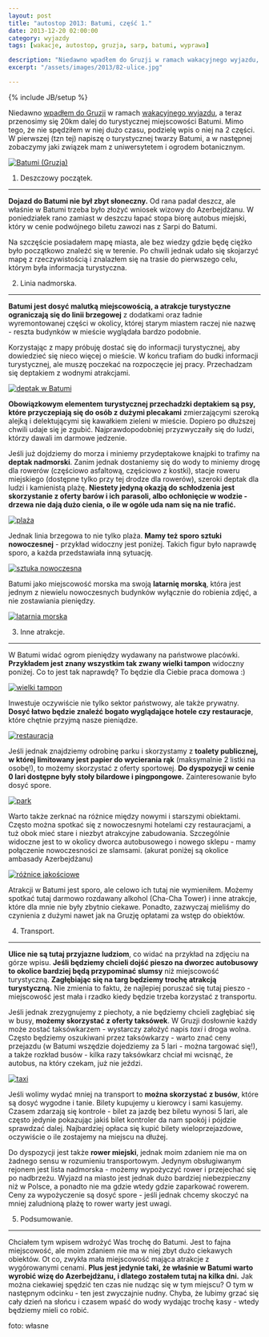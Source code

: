 ```yaml
---
layout: post
title: "autostop 2013: Batumi, część 1."
date: 2013-12-20 02:00:00
category: wyjazdy
tags: [wakacje, autostop, gruzja, sarp, batumi, wyprawa]

description: "Niedawno wpadłem do Gruzji w ramach wakacyjnego wyjazdu, a teraz przenosimy się 20km dalej do turystycznej miejscowości Batumi. Mimo tego, że nie spędziłem w niej dużo czasu, podzielę wpis o niej na 2 części. W pierwszej (tzn tej) napiszę o turystycznej twarzy Batumi, a w następnej zobaczymy jaki związek mam z uniwersytetem i ogrodem botanicznym."
excerpt: "/assets/images/2013/82-ulice.jpg"

---
```


{% include JB/setup %}

Niedawno [wpadłem do Gruzji](/2013/12/04/autostop-2013-przenosiny-do-gruzji/) w ramach [wakacyjnego wyjazdu](/2013/08/12/dzienniki-z-wakacji-autostop-2013/), a teraz przenosimy się 20km dalej do turystycznej miejscowości Batumi. Mimo tego, że nie spędziłem w niej dużo czasu, podzielę wpis o niej na 2 części. W pierwszej (tzn tej) napiszę o turystycznej twarzy Batumi, a w następnej zobaczymy jaki związek mam z uniwersytetem i ogrodem botanicznym.

<a data-lightbox='img' href='/assets/images/2013/82-ulice.jpg' title='Batumi (Gruzja)'><img alt='Batumi (Gruzja)' src='/assets/images/2013/82-ulice.jpg' /></a>

1) Deszczowy początek.
----------------------

**Dojazd do Batumi nie był zbyt słoneczny.** Od rana padał deszcz, ale właśnie w Batumi trzeba było złożyć wniosek wizowy do Azerbejdżanu. W poniedziałek rano zamiast w deszczu łapać stopa biorę autobus miejski, który w cenie podwójnego biletu zawozi nas z Sarpi do Batumi.

Na szczęście posiadałem mapę miasta, ale bez wiedzy gdzie będę ciężko było początkowo znaleźć się w terenie. Po chwili jednak udało się skojarzyć mapę z rzeczywistością i znalazłem się na trasie do pierwszego celu, którym była informacja turystyczna.

2) Linia nadmorska.
-------------------

**Batumi jest dosyć malutką miejscowością, a atrakcje turystyczne ograniczają się do linii brzegowej** z dodatkami oraz ładnie wyremontowanej części w okolicy, której starym miastem raczej nie nazwę - reszta budynków w mieście wyglądała bardzo podobnie.

Korzystając z mapy próbuję dostać się do informacji turystycznej, aby dowiedzieć się nieco więcej o mieście. W końcu trafiam do budki informacji turystycznej, ale muszę poczekać na rozpoczęcie jej pracy. Przechadzam się deptakiem z wodnymi atrakcjami.

<a data-lightbox='img' href='/assets/images/2013/80-deptak.jpg' title='deptak w Batumi'><img alt='deptak w Batumi' src='/assets/images/2013/80-deptak.jpg' /></a>

**Obowiązkowym elementem turystycznej przechadzki deptakiem są psy, które przyczepiają się do osób z dużymi plecakami** zmierzającymi szeroką alejką i delektującymi się kawałkiem zieleni w mieście. Dopiero po dłuższej chwili udaje się je zgubić. Najprawdopodobniej przyzwyczaiły się do ludzi, którzy dawali im darmowe jedzenie.

Jeśli już dojdziemy do morza i miniemy przydeptakowe knajpki to trafimy na **deptak nadmorski**. Zanim jednak dostaniemy się do wody to miniemy drogę dla rowerów (częściowo asfaltową, częściowo z kostki), stacje roweru miejskiego (dostępne tylko przy tej drodze dla rowerów), szeroki deptak dla ludzi i kamienistą plażę. **Niestety jedyną okazją do schłodzenia jest skorzystanie z oferty barów i ich parasoli, albo ochłonięcie w wodzie - drzewa nie dają dużo cienia, o ile w ogóle uda nam się na nie trafić.**

<a data-lightbox='img' href='/assets/images/2013/81-plaza.jpg' title='plaża'><img alt='plaża' src='/assets/images/2013/81-plaza.jpg' /></a>

Jednak linia brzegowa to nie tylko plaża. **Mamy też sporo sztuki nowoczesnej** - przykład widoczny jest poniżej. Takich figur było naprawdę sporo, a każda przedstawiała inną sytuację.

<a data-lightbox='img' href='/assets/images/2013/86-ludki.jpg' title='sztuka nowoczesna'><img alt='sztuka nowoczesna' src='/assets/images/2013/86-ludki.jpg' /></a>

Batumi jako miejscowość morska ma swoją **latarnię morską**, która jest jednym z niewielu nowoczesnych budynków wyłącznie do robienia zdjęć, a nie zostawiania pieniędzy.

<a data-lightbox='img' href='/assets/images/2013/87-latarnia.jpg' title='latarnia morska'><img alt='latarnia morska' src='/assets/images/2013/87-latarnia.jpg' /></a>

3) Inne atrakcje.
-----------------

W Batumi widać ogrom pieniędzy wydawany na państwowe placówki. **Przykładem jest znany wszystkim tak zwany wielki tampon** widoczny poniżej. Co to jest tak naprawdę? To będzie dla Ciebie praca domowa :)

<a data-lightbox='img' href='/assets/images/2013/84-tampon.jpg' title='wielki tampon'><img alt='wielki tampon' src='/assets/images/2013/84-tampon.jpg' /></a>

Inwestuje oczywiście nie tylko sektor państwowy, ale także prywatny. **Dosyć łatwo będzie znaleźć bogato wyglądające hotele czy restauracje**, które chętnie przyjmą nasze pieniądze.

<a data-lightbox='img' href='/assets/images/2013/85-restauracja.jpg' title='restauracja'><img alt='restauracja' src='/assets/images/2013/85-restauracja.jpg' /></a>

Jeśli jednak znajdziemy odrobinę parku i skorzystamy z **toalety publicznej, w której limitowany jest papier do wycierania rąk** (maksymalnie 2 listki na osobę!), to możemy skorzystać z oferty sportowej. **Do dyspozycji w cenie 0 lari dostępne były stoły bilardowe i pingpongowe.** Zainteresowanie było dosyć spore.

<a data-lightbox='img' href='/assets/images/2013/88-park.jpg' title='park'><img alt='park' src='/assets/images/2013/88-park.jpg' /></a>

Warto także zerknać na różnice między nowymi i starszymi obiektami. Często można spotkać się z nowoczesnymi hotelami czy restauracjami, a tuż obok mieć stare i niezbyt atrakcyjne zabudowania. Szczególnie widoczne jest to w okolicy dworca autobusowego i nowego sklepu - mamy połączenie nowoczesności ze slamsami. (akurat poniżej są okolice ambasady Azerbejdżanu)

<a data-lightbox='img' href='/assets/images/2013/89-roznice.jpg' title='różnice jakościowe'><img alt='różnice jakościowe' src='/assets/images/2013/89-roznice.jpg' /></a>

Atrakcji w Batumi jest sporo, ale celowo ich tutaj nie wymieniłem. Możemy spotkać tutaj darmowo rozdawany alkohol (Cha-Cha Tower) i inne atrakcje, które dla mnie nie były zbytnio ciekawe. Ponadto, zazwyczaj mieliśmy do czynienia z dużymi nawet jak na Gruzję opłatami za wstęp do obiektów.

4) Transport.
-------------

**Ulice nie są tutaj przyjazne ludziom**, co widać na przykład na zdjęciu na górze wpisu. **Jeśli będziemy chcieli dojść pieszo na dworzec autobusowy to okolice bardziej będą przypominać slumsy** niż miejscowość turystyczną. **Zagłębiając się na targ będziemy trochę atrakcją turystyczną.** Nie zmienia to faktu, że najlepiej poruszać się tutaj pieszo - miejscowość jest mała i rzadko kiedy będzie trzeba korzystać z transportu.

Jeśli jednak zrezygnujemy z piechoty, a nie będziemy chcieli zagłębiać się w busy, **możemy skorzystać z oferty taksówek**. W Gruzji dosłownie każdy może zostać taksówkarzem - wystarczy założyć napis *taxi* i droga wolna. Często będziemy oszukiwani przez taksówkarzy - warto znać ceny przejazdu (w Batumi wszędzie dojedziemy za 5 lari - można targować się!), a także rozkład busów - kilka razy taksówkarz chciał mi wcisnąć, że autobus, na który czekam, już nie jeździ.

<a data-lightbox='img' href='/assets/images/2013/83-taxi.jpg' title='taxi'><img alt='taxi' src='/assets/images/2013/83-taxi.jpg' /></a>

Jeśli wolimy wydać mniej na transport to **można skorzystać z busów**, które są dosyć wygodne i tanie. Bilety kupujemy u kierowcy i sami kasujemy. Czasem zdarzają się kontrole - bilet za jazdę bez biletu wynosi 5 lari, ale często jedynie pokazując jakiś bilet kontroler da nam spokój i pójdzie sprawdzać dalej. Najbardziej opłaca się kupić bilety wieloprzejazdowe, oczywiście o ile zostajemy na miejscu na dłużej.

Do dyspozycji jest także **rower miejski**, jednak moim zdaniem nie ma on żadnego sensu w rozumieniu transportowym. Jedynym obsługiwanym rejonem jest lista nadmorska - możemy wypożyczyć rower i przejechać się po nadbrzeżu. Wyjazd na miasto jest jednak dużo bardziej niebezpieczny niż w Polsce, a ponadto nie ma gdzie wtedy gdzie zaparkować rowerem. Ceny za wypożyczenie są dosyć spore - jeśli jednak chcemy skoczyć na mniej zaludnioną plażę to rower warty jest uwagi.

5) Podsumowanie.
----------------

Chciałem tym wpisem wdrożyć Was trochę do Batumi. Jest to fajna miejscowość, ale moim zdaniem nie ma w niej zbyt dużo ciekawych obiektów. Ot co, zwykła mała miejscowość mająca atrakcje z wygórowanymi cenami. **Plus jest jedynie taki, że właśnie w Batumi warto wyrobić wizę do Azerbejdżanu, i dlatego zostałem tutaj na kilka dni.** Jak można ciekawiej spędzić ten czas nie nudząc się w tym miejscu? O tym w następnym odcinku - ten jest zwyczajnie nudny. Chyba, że lubimy grzać się cały dzień na słońcu i czasem wpaść do wody wydając trochę kasy - wtedy będziemy mieli co robić.

foto: własne

